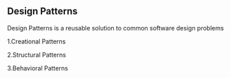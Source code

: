 ## Design Patterns
Design Patterns is a reusable solution to common software design problems

1.Creational Patterns

2.Structural Patterns

3.Behavioral Patterns


